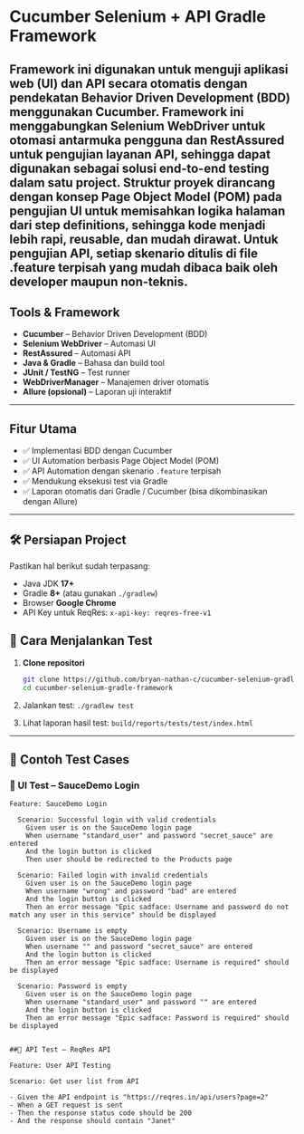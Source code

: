 # Cucumber Selenium + API Gradle Framework
Framework ini digunakan untuk menguji aplikasi web (UI) dan API secara otomatis dengan pendekatan Behavior Driven Development (BDD) menggunakan Cucumber.
Framework ini menggabungkan Selenium WebDriver untuk otomasi antarmuka pengguna dan RestAssured untuk pengujian layanan API, sehingga dapat digunakan sebagai solusi end-to-end testing dalam satu project.
Struktur proyek dirancang dengan konsep Page Object Model (POM) pada pengujian UI untuk memisahkan logika halaman dari step definitions, sehingga kode menjadi lebih rapi, reusable, dan mudah dirawat.
Untuk pengujian API, setiap skenario ditulis di file .feature terpisah yang mudah dibaca baik oleh developer maupun non-teknis.
---
## Tools & Framework

- **Cucumber** – Behavior Driven Development (BDD)
- **Selenium WebDriver** – Automasi UI
- **RestAssured** – Automasi API
- **Java & Gradle** – Bahasa dan build tool
- **JUnit / TestNG** – Test runner
- **WebDriverManager** – Manajemen driver otomatis
- **Allure (opsional)** – Laporan uji interaktif

---

## Fitur Utama

- ✅ Implementasi BDD dengan Cucumber
- ✅ UI Automation berbasis Page Object Model (POM)
- ✅ API Automation dengan skenario `.feature` terpisah
- ✅ Mendukung eksekusi test via Gradle
- ✅ Laporan otomatis dari Gradle / Cucumber (bisa dikombinasikan dengan Allure)

---

## 🛠️ Persiapan Project

Pastikan hal berikut sudah terpasang:

- Java JDK **17+**
- Gradle **8+** (atau gunakan `./gradlew`)
- Browser **Google Chrome**
- API Key untuk ReqRes:
```x-api-key: reqres-free-v1```

## 📌 Cara Menjalankan Test

1. **Clone repositori**
   ```bash
   git clone https://github.com/bryan-nathan-c/cucumber-selenium-gradle-framework.git
   cd cucumber-selenium-gradle-framework
2. Jalankan test:
   ```./gradlew test```

3. Lihat laporan hasil test:
   ```build/reports/tests/test/index.html```
---

## 📌 Contoh Test Cases

### 🔹 UI Test – SauceDemo Login
```gherkin
Feature: SauceDemo Login

  Scenario: Successful login with valid credentials
    Given user is on the SauceDemo login page
    When username "standard_user" and password "secret_sauce" are entered
    And the login button is clicked
    Then user should be redirected to the Products page

  Scenario: Failed login with invalid credentials
    Given user is on the SauceDemo login page
    When username "wrong" and password "bad" are entered
    And the login button is clicked
    Then an error message "Epic sadface: Username and password do not match any user in this service" should be displayed

  Scenario: Username is empty
    Given user is on the SauceDemo login page
    When username "" and password "secret_sauce" are entered
    And the login button is clicked
    Then an error message "Epic sadface: Username is required" should be displayed

  Scenario: Password is empty
    Given user is on the SauceDemo login page
    When username "standard_user" and password "" are entered
    And the login button is clicked
    Then an error message "Epic sadface: Password is required" should be displayed


##🔹 API Test – ReqRes API

Feature: User API Testing

Scenario: Get user list from API

- Given the API endpoint is "https://reqres.in/api/users?page=2"
- When a GET request is sent
- Then the response status code should be 200
- And the response should contain "Janet"

